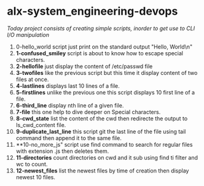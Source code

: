 # alx-system_engineering-devops

*Today project consists of creating simple scripts, inorder to get use to CLI I/O manipulation*
1. 0-hello_world script just print on the standard output "Hello, World\n"
2. **1-confused_smiley** script is about to know how to escape special characters.
3. **2-hellofile** just display the content of /etc/passwd file
4. **3-twofiles** like the previous script but this time it display content of two files at once.
5. **4-lastlines** displays last 10 lines of a file.
6. **5-firstlines** unlike the previous one this script displays 10 first line of a file.
7. **6-third_line** display nth line of a given file.
8. **7-file** this one help to dive deeper on Special characters.
9. **8-cwd_state** list the content of the cwd then redirecte the output to ls_cwd_content file.
10. **9-duplicate_last_line** this script git the last line of the file using tail command then append it to the same file.
11. **10-no_more_js" script use find command to search for regular files with extension .js then deletes them.
12. **11-directories** count directories on cwd and it sub using find ti filter and wc to count.
13. **12-newest_files** list the newest files by time of creation then display newest 10 files.
 
